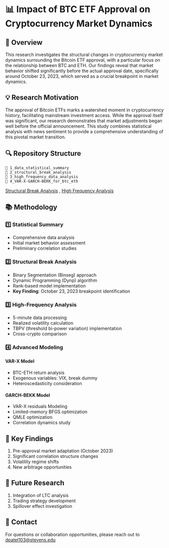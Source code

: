 # 📊 Impact of BTC ETF Approval on Cryptocurrency Market Dynamics

## 🎯 Overview
This research investigates the structural changes in cryptocurrency market dynamics surrounding the Bitcoin ETF approval, with a particular focus on the relationship between BTC and ETH. Our findings reveal that market behavior shifted significantly before the actual approval date, specifically around October 23, 2023, which served as a crucial breakpoint in market dynamics.

## 💡 Research Motivation
The approval of Bitcoin ETFs marks a watershed moment in cryptocurrency history, facilitating mainstream investment access. While the approval itself was significant, our research demonstrates that market adjustments began well before the official announcement. This study combines statistical analysis with news sentiment to provide a comprehensive understanding of this pivotal market transition.

## 🔍 Repository Structure

```
📁 1_data_statistical_summary
📁 2_structural_break_analysis
📁 3_high_frequency_data_analysis
📁 4_VAR-X-GARCH-BEKK_for_btc_eth
```
[Structural Break Analysis](2_structural_break_analysis/README.md)
, [High Frequency Analysis](3_high_frequency_data_analysis/README.md)


## 📚 Methodology

### 1️⃣ Statistical Summary
- Comprehensive data analysis
- Initial market behavior assessment
- Preliminary correlation studies

### 2️⃣ Structural Break Analysis
- Binary Segmentation (Binseg) approach
- Dynamic Programming (Dynp) algorithm
- Rank-based model implementation
- **Key Finding**: October 23, 2023 breakpoint identification

### 3️⃣ High-Frequency Analysis
- 5-minute data processing
- Realized volatility calculation
- TBPV (threshold bi-power variation) implementation
- Cross-crypto comparison

### 4️⃣ Advanced Modeling
#### VAR-X Model
- BTC-ETH return analysis
- Exogenous variables: VIX, break dummy
- Heteroscedasticity consideration

#### GARCH-BEKK Model
- VAR-X residuals Modeling
- Limited-memory BFGS optimization
- QMLE optimization
- Correlation dynamics study

## 🔑 Key Findings
1. Pre-approval market adaptation (October 2023)
2. Significant correlation structure changes
3. Volatility regime shifts
4. New arbitrage opportunities

## 🚀 Future Research
1. Integration of LTC analysis
2. Trading strategy development
3. Spillover effect investigation

## 📧 Contact
For questions or collaboration opportunities, please reach out to dpatel103@stevens.edu
